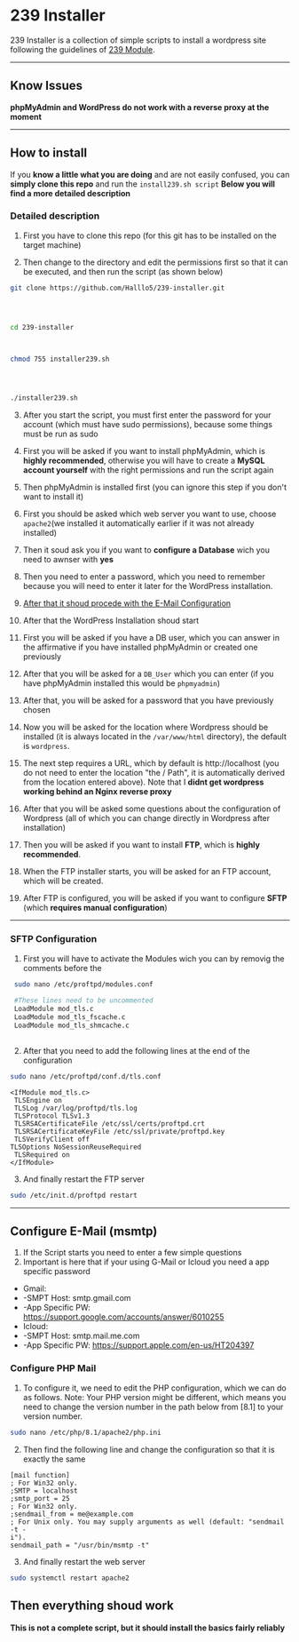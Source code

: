 # 239 Installer

239 Installer is a collection of simple scripts to install a wordpress site following the guidelines of [239 Module](https://bbz.macherit.ch/m239_main/).

---

## Know Issues


**phpMyAdmin and WordPress do not work with a reverse proxy at the moment**



---

## How to install

If you **know a little what you are doing** and are not easily confused, you can **simply clone this repo** and run the `install239.sh script`
**Below you will find a more detailed description**

### Detailed description

1. First you have to clone this repo (for this git has to be installed on the target machine)
  
2. Then change to the directory and edit the permissions first so that it can be executed, and then run the script (as shown below)
  

```bash
git clone https://github.com/Halllo5/239-installer.git




cd 239-installer



chmod 755 installer239.sh




./installer239.sh
```

3. After you start the script, you must first enter the password for your account (which must have sudo permissions), because some things must be run as sudo
  
4. First you will be asked if you want to install phpMyAdmin, which is **highly recommended**, otherwise you will have to create a **MySQL account yourself** with the right permissions and run the script again
  
5. Then phpMyAdmin is installed first (you can ignore this step if you don't want to install it)
  
6. First you should be asked which web server you want to use, choose `apache2`(we installed it automatically earlier if it was not already installed)
  
7. Then it soud ask you if you want to **configure a Database** wich you need to awnser with **yes**
  
8. Then you need to enter a password, which you need to remember because you will need to enter it later for the WordPress installation.

9. [After that it shoud procede with the E-Mail Configuration](#configure-e-mail-msmtp)
  
10. After that the WordPress Installation shoud start
  
11. First you will be asked if you have a DB user, which you can answer in the affirmative if you have installed phpMyAdmin or created one previously
  
12. After that you will be asked for a `DB_User` which you can enter (if you have phpMyAdmin installed this would be `phpmyadmin`)
  
13. After that, you will be asked for a password that you have previously chosen
  
14. Now you will be asked for the location where Wordpress should be installed (it is always located in the `/var/www/html` directory), the default is `wordpress`.

15. The next step requires a URL, which by default is http://localhost (you do not need to enter the location "the / Path", it is automatically derived from the location entered above). Note that I **didnt get wordpress working behind an Nginx reverse proxy**
  
16. After that you will be asked some questions about the configuration of Wordpress (all of which you can change directly in Wordpress after installation)
  
17. Then you will be asked if you want to install **FTP**, which is **highly recommended**.
  
18. When the FTP installer starts, you will be asked for an FTP account, which will be created.
  
19. After FTP is configured, you will be asked if you want to configure **SFTP** (which **requires manual configuration**)
  

---

### SFTP Configuration

1. First you will have to activate the Modules wich you can by removig the comments before the
  
 ```bash
  sudo nano /etc/proftpd/modules.conf
  
  #These lines need to be uncommented 
  LoadModule mod_tls.c 
  LoadModule mod_tls_fscache.c
  LoadModule mod_tls_shmcache.c
  
  ```
  
2. After that you need to add the following lines at the end of the configuration
  

```bash
sudo nano /etc/proftpd/conf.d/tls.conf
```

```
<IfModule mod_tls.c>
 TLSEngine on
 TLSLog /var/log/proftpd/tls.log
 TLSProtocol TLSv1.3
 TLSRSACertificateFile /etc/ssl/certs/proftpd.crt
 TLSRSACertificateKeyFile /etc/ssl/private/proftpd.key
 TLSVerifyClient off
TLSOptions NoSessionReuseRequired
 TLSRequired on
</IfModule>
```

3. And finally restart the FTP server
  

```bash
sudo /etc/init.d/proftpd restart
```
---
## Configure E-Mail (msmtp)
1. If the Script starts you need to enter a few simple questions 
2. Important is here that if your using G-Mail or Icloud you need a app specific password
* Gmail: 
*  -SMPT Host: smtp.gmail.com
*  -App Specific PW: https://support.google.com/accounts/answer/6010255
* Icloud:
*  -SMPT Host: smtp.mail.me.com
*  -App Specific PW: https://support.apple.com/en-us/HT204397


### Configure PHP Mail
1. To configure it, we need to edit the PHP configuration, which we can do as follows.
Note: Your PHP version might be different, which means you need to change the version number in the path below from [8.1] to your version number.
```bash
sudo nano /etc/php/8.1/apache2/php.ini
```
2. Then find the following line and change the configuration so that it is exactly the same
```
[mail function]
; For Win32 only.
;SMTP = localhost
;smtp_port = 25
; For Win32 only.
;sendmail_from = me@example.com
; For Unix only. You may supply arguments as well (default: "sendmail -t -
i").
sendmail_path = "/usr/bin/msmtp -t" 
```
3. And finally restart the web server
```bash
sudo systemctl restart apache2
```
Then everything shoud work
---

#### This is not a complete script, but it should install the basics fairly reliably 